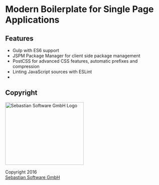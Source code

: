 # Modern Boilerplate for Single Page Applications

## Features

- Gulp with ES6 support
- JSPM Package Manager for client side package management
- PostCSS for advanced CSS features, automatic prefixes and compression
- Linting JavaScript sources with ESLint
-


## Copyright

<img src="https://raw.githubusercontent.com/sebastian-software/s15e-javascript/master/assets/sebastiansoftware.png" alt="Sebastian Software GmbH Logo" width="250" height="200"/>

Copyright 2016<br/>[Sebastian Software GmbH](http://www.sebastian-software.de)
